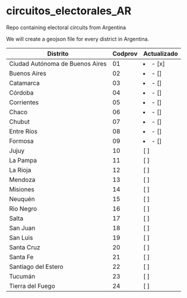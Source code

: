 # circuitos_electorales_AR
Repo containing electoral circuits from Argentina

We will create a geojson file for every district in Argentina.

| Distrito  | Codprov | Actualizado |
| ------------- | ------------- | ------------- |
| Ciudad Autónoma de Buenos Aires  | 01  |<li> - [x] </li>|
| Buenos Aires | 02  |<li> - [] </li>|
| Catamarca | 03  |<li> - [] </li>|
| Córdoba | 04  |<li> - [] </li>|
| Corrientes | 05  |<li> - [] </li>|
| Chaco | 06  |<li> - [] </li>|
| Chubut | 07  |<li> - [] </li>|
| Entre Ríos | 08  |<li> - [] </li>|
| Formosa | 09  |<li> - [] </li>|
| Jujuy | 10 | [ ] |<li> - [x] </li>|
| La Pampa | 11 | [ ] |<li> - [x] </li>|
| La Rioja | 12  | [ ] |<li> - [x] </li>|
| Mendoza | 13  | [ ] |<li> - [x] </li>|
| Misiones | 14  | [ ] |<li> - [x] </li>|
| Neuquén | 15  | [ ] |<li> - [x] </li>|
| Rio Negro | 16  | [ ] |<li> - [x] </li>|
| Salta | 17  | [ ] |<li> - [x] </li>|
| San Juan | 18  | [ ] |<li> - [x] </li>|
| San Luis | 19  | [ ] |<li> - [x] </li>|
| Santa Cruz | 20  | [ ] |<li> - [x] </li>|
| Santa Fe | 21  | [ ] |<li> - [x] </li>|
| Santiago del Estero | 22  | [ ] |<li> - [x] </li>|
| Tucumán | 23  | [ ] |<li> - [ ] </li>|
| Tierra del Fuego | 24  | [ ] | <li>[ ] </li>

